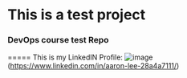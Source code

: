 # This is a test project
### DevOps course test Repo

===== This is my LinkedIN Profile: 
![image](https://user-images.githubusercontent.com/106086381/189793032-9d6600d9-8c18-4861-b87b-0648fe0ac510.png)
(https://www.linkedin.com/in/aaron-lee-28a4a7111/)

